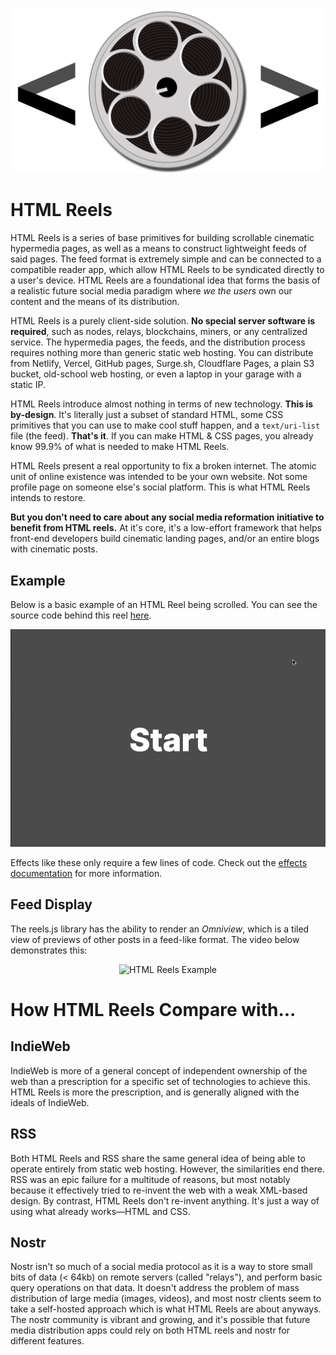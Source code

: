 <p align="center">
	<img src="readme-poster.png" alt="HTML Reels Poster Image">
</p>

# HTML Reels

HTML Reels is a series of base primitives for building scrollable cinematic hypermedia pages, as well as a means to construct lightweight feeds of said pages. The feed format is extremely simple and can be connected to a compatible reader app, which allow HTML Reels to be syndicated directly to a user's device. HTML Reels are a foundational idea that forms the basis of a realistic future social media paradigm where *we the users* own our content and the means of its distribution.

HTML Reels is a purely client-side solution. **No special server software is required**, such as nodes, relays, blockchains, miners, or any centralized service. The hypermedia pages, the feeds, and the distribution process requires nothing more than generic static web hosting. You can distribute from Netlify, Vercel, GitHub pages, Surge.sh, Cloudflare Pages, a plain S3 bucket, old-school web hosting, or even a laptop in your garage with a static IP.

HTML Reels introduce almost nothing in terms of new technology. **This is by-design**. It's literally just a subset of standard HTML, some CSS primitives that you can use to make cool stuff happen, and a `text/uri-list` file (the feed). **That's it**. If you can make HTML & CSS pages, you already know 99.9% of what is needed to make HTML Reels.

HTML Reels present a real opportunity to fix a broken internet. The atomic unit of online existence was intended to be your own website. Not some profile page on someone else's social platform. This is what HTML Reels intends to restore.

**But you don't need to care about any social media reformation initiative to benefit from HTML reels.** At it's core, it's a low-effort framework that helps front-end developers build cinematic landing pages, and/or an entire blogs with cinematic posts.

## Example

Below is a basic example of an HTML Reel being scrolled. You can see the source code behind this reel [here](samples/basic.html).

<p align="center">
	<img src="readme.gif" alt="HTML Reels Example">
</p>

Effects like these only require a few lines of code. Check out the [effects documentation](docs/effects.md) for more information.

## Feed Display

The reels.js library has the ability to render an *Omniview*, which is a tiled view of previews of other posts in a feed-like format. The video below demonstrates this:

<p align="center">
	<img src="docs/Omniview.gif" alt="HTML Reels Example">
</p>

# How HTML Reels Compare with...

## IndieWeb

IndieWeb is more of a general concept of independent ownership of the web than a prescription for a specific set of technologies to achieve this. HTML Reels is more the prescription, and is generally aligned with the ideals of IndieWeb.

## RSS

Both HTML Reels and RSS share the same general idea of being able to operate entirely from static web hosting. However, the similarities end there. RSS was an epic failure for a multitude of reasons, but most notably because it effectively tried to re-invent the web with a weak XML-based design. By contrast, HTML Reels don't re-invent anything. It's just a way of using what already works––HTML and CSS.

## Nostr

Nostr isn't so much of a social media protocol as it is a way to store small bits of data (< 64kb) on remote servers (called "relays"), and perform basic query operations on that data. It doesn't address the problem of mass distribution of large media (images, videos), and most nostr clients seem to take a self-hosted approach which is what HTML Reels are about anyways. The nostr community is vibrant and growing, and it's possible that future media distribution apps could rely on both HTML reels and nostr for different features.
